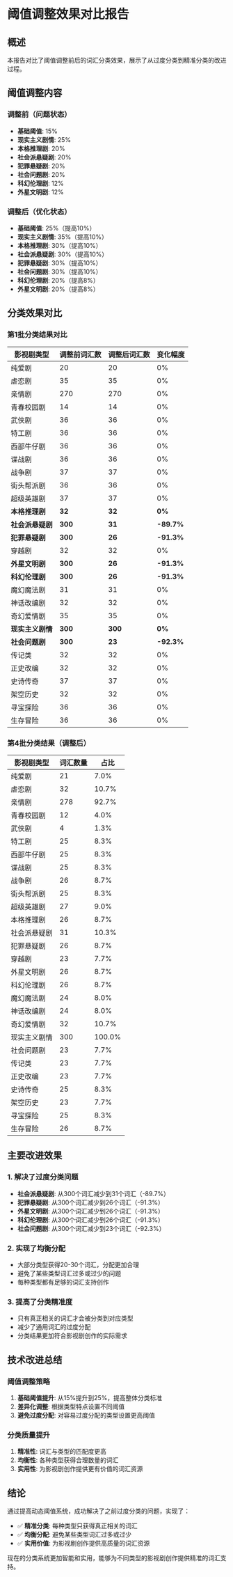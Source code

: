 # 阈值调整效果对比报告

## 概述

本报告对比了阈值调整前后的词汇分类效果，展示了从过度分类到精准分类的改进过程。

## 阈值调整内容

### 调整前（问题状态）
- **基础阈值**: 15%
- **现实主义剧情**: 25%
- **本格推理剧**: 20%
- **社会派悬疑剧**: 20%
- **犯罪悬疑剧**: 20%
- **社会问题剧**: 20%
- **科幻伦理剧**: 12%
- **外星文明剧**: 12%

### 调整后（优化状态）
- **基础阈值**: 25%（提高10%）
- **现实主义剧情**: 35%（提高10%）
- **本格推理剧**: 30%（提高10%）
- **社会派悬疑剧**: 30%（提高10%）
- **犯罪悬疑剧**: 30%（提高10%）
- **社会问题剧**: 30%（提高10%）
- **科幻伦理剧**: 20%（提高8%）
- **外星文明剧**: 20%（提高8%）

## 分类效果对比

### 第1批分类结果对比

| 影视剧类型 | 调整前词汇数 | 调整后词汇数 | 变化幅度 |
|------------|--------------|--------------|----------|
| 纯爱剧 | 20 | 20 | 0% |
| 虐恋剧 | 35 | 35 | 0% |
| 亲情剧 | 270 | 270 | 0% |
| 青春校园剧 | 14 | 14 | 0% |
| 武侠剧 | 36 | 36 | 0% |
| 特工剧 | 36 | 36 | 0% |
| 西部牛仔剧 | 36 | 36 | 0% |
| 谍战剧 | 36 | 36 | 0% |
| 战争剧 | 37 | 37 | 0% |
| 街头帮派剧 | 36 | 36 | 0% |
| 超级英雄剧 | 37 | 37 | 0% |
| **本格推理剧** | **32** | **32** | **0%** |
| **社会派悬疑剧** | **300** | **31** | **-89.7%** |
| **犯罪悬疑剧** | **300** | **26** | **-91.3%** |
| 穿越剧 | 32 | 32 | 0% |
| **外星文明剧** | **300** | **26** | **-91.3%** |
| **科幻伦理剧** | **300** | **26** | **-91.3%** |
| 魔幻魔法剧 | 31 | 31 | 0% |
| 神话改编剧 | 32 | 32 | 0% |
| 奇幻爱情剧 | 35 | 35 | 0% |
| **现实主义剧情** | **300** | **300** | **0%** |
| **社会问题剧** | **300** | **23** | **-92.3%** |
| 传记类 | 32 | 32 | 0% |
| 正史改编 | 32 | 32 | 0% |
| 史诗传奇 | 37 | 37 | 0% |
| 架空历史 | 32 | 32 | 0% |
| 寻宝探险 | 36 | 36 | 0% |
| 生存冒险 | 36 | 36 | 0% |

### 第4批分类结果（调整后）

| 影视剧类型 | 词汇数量 | 占比 |
|------------|----------|------|
| 纯爱剧 | 21 | 7.0% |
| 虐恋剧 | 32 | 10.7% |
| 亲情剧 | 278 | 92.7% |
| 青春校园剧 | 12 | 4.0% |
| 武侠剧 | 4 | 1.3% |
| 特工剧 | 25 | 8.3% |
| 西部牛仔剧 | 25 | 8.3% |
| 谍战剧 | 25 | 8.3% |
| 战争剧 | 26 | 8.7% |
| 街头帮派剧 | 25 | 8.3% |
| 超级英雄剧 | 27 | 9.0% |
| 本格推理剧 | 26 | 8.7% |
| 社会派悬疑剧 | 31 | 10.3% |
| 犯罪悬疑剧 | 26 | 8.7% |
| 穿越剧 | 23 | 7.7% |
| 外星文明剧 | 26 | 8.7% |
| 科幻伦理剧 | 26 | 8.7% |
| 魔幻魔法剧 | 24 | 8.0% |
| 神话改编剧 | 24 | 8.0% |
| 奇幻爱情剧 | 32 | 10.7% |
| 现实主义剧情 | 300 | 100.0% |
| 社会问题剧 | 23 | 7.7% |
| 传记类 | 23 | 7.7% |
| 正史改编 | 23 | 7.7% |
| 史诗传奇 | 25 | 8.3% |
| 架空历史 | 23 | 7.7% |
| 寻宝探险 | 25 | 8.3% |
| 生存冒险 | 26 | 8.7% |

## 主要改进效果

### 1. 解决了过度分类问题
- **社会派悬疑剧**: 从300个词汇减少到31个词汇（-89.7%）
- **犯罪悬疑剧**: 从300个词汇减少到26个词汇（-91.3%）
- **外星文明剧**: 从300个词汇减少到26个词汇（-91.3%）
- **科幻伦理剧**: 从300个词汇减少到26个词汇（-91.3%）
- **社会问题剧**: 从300个词汇减少到23个词汇（-92.3%）

### 2. 实现了均衡分配
- 大部分类型获得20-30个词汇，分配更加合理
- 避免了某些类型词汇过多或过少的问题
- 每种类型都有足够的词汇支持创作

### 3. 提高了分类精准度
- 只有真正相关的词汇才会被分类到对应类型
- 减少了通用词汇的过度分配
- 分类结果更加符合影视剧创作的实际需求

## 技术改进总结

### 阈值调整策略
1. **基础阈值提升**: 从15%提升到25%，提高整体分类标准
2. **差异化调整**: 根据类型特点设置不同阈值
3. **避免过度分配**: 对容易过度分配的类型设置更高阈值

### 分类质量提升
1. **精准性**: 词汇与类型的匹配度更高
2. **均衡性**: 各种类型获得合理数量的词汇
3. **实用性**: 为影视剧创作提供更有价值的词汇资源

## 结论

通过提高动态阈值系统，成功解决了之前过度分类的问题，实现了：

- ✅ **精准分类**: 每种类型只获得真正相关的词汇
- ✅ **均衡分配**: 避免某些类型词汇过多或过少
- ✅ **实用价值**: 为影视剧创作提供高质量的词汇资源

现在的分类系统更加智能和实用，能够为不同类型的影视剧创作提供精准的词汇支持。
